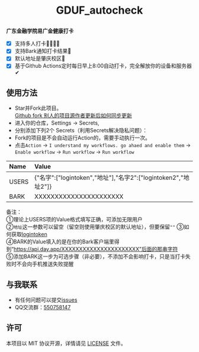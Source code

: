 <h1 align="center">

GDUF_autocheck

</h1>

**广东金融学院易广金健康打卡**
- [x] 支持多人打卡👨‍👩‍👧‍👧
- [x] 支持Bark通知打卡结果💬
- [x] 默认地址是肇庆校区🏫
- [x] 基于Github Actions定时每日早上8:00自动打卡，完全解放你的设备和服务器✔

## 使用方法
- Star并Fork此项目。<br>
[Github fork 别人的项目源作者更新后如何同步更新](https://blog.csdn.net/zhongzunfa/article/details/80344585)
- 进入你的仓库，Settings → Secrets,
- 分别添加下列2个 Secrets（利用Secrets解决隐私问题）：
- Fork的项目是不会自动运行Action的，需要手动执行一次。
- 点击```Action``` -> ```I understand my workflows. go ahaed and enable them``` -> ```Enable workflow``` -> ```Run workflow``` -> ```Run workflow```

|Name |Value                                                        |
|:----|:------------------------------------------------------------|
|USERS|{"名字":["logintoken","地址"],"名字2":["logintoken2","地址2"]}|
|BARK |XXXXXXXXXXXXXXXXXXXXXX                                       |

备注：<br>
①理论上USERS项的Value格式填写正确，可添加无限用户<br>
②```地址```这一参数可以留空（留空则使用肇庆校区的默认地址），但要保留```""```
③如何获取[logintoken](如何获取logintoken.pdf) <br>
④BARK的Value填入的是在你的Bark客户端里得到“https://api.day.app/XXXXXXXXXXXXXXXXXXXXXX”后面的那串字符<br>
⑤添加BARK这一步为可选步骤（非必要），不添加不会影响打卡，只是当打卡失败时不会向手机推送失败提醒

## 与我联系
- 有任何问题可以提交[issues](https://github.com/feizao67/GDUF_autocheck/issues/new)  
- QQ交流群：[550758147](https://qm.qq.com/cgi-bin/qm/qr?k=NM9kxBkkvWsNiKx-4y0IzzzpaaXbjGOx&jump_from=webapi)


## 许可
本项目以 MIT 协议开源，详情请见 [LICENSE](LICENSE) 文件。
